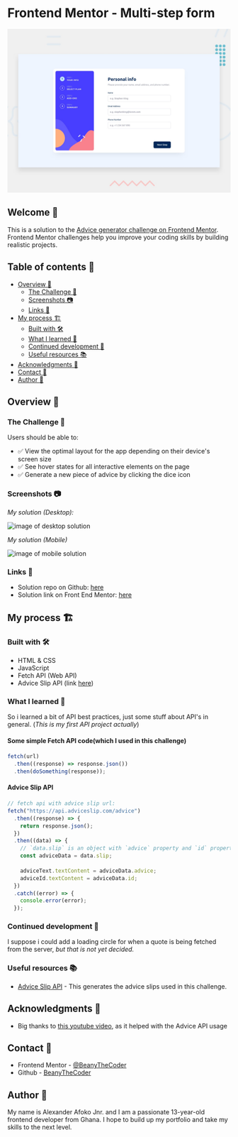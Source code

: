 # Frontend Mentor - Multi-step form 

![preview](./design/desktop-preview.jpg)

## Welcome 👋

This is a solution to the [Advice generator challenge on Frontend Mentor](https://www.frontendmentor.io/challenges/advice-generator-app-QdUG-13db). Frontend Mentor challenges help you improve your coding skills by building realistic projects.

## Table of contents 📑

- [Overview 🌟](#overview-🌟)
  - [The Challenge 🧪](#the-challenge-🧪)
  - [Screenshots 📷](#screenshots-📷)
  - [Links 🔗](#links-🔗)
- [My process 🏗️](#my-process-🏗️)
  - [Built with 🛠️](#built-with-🛠️)
  - [What I learned 🧠](#what-i-learned-🧠)
  - [Continued development 🚀](#continued-development-🚀)
  - [Useful resources 📚](#useful-resources-📚)
- [Acknowledgments 🙏](#acknowledgments-🙏)
- [Contact 📧](#contact-📧)
- [Author 👤](#author-👤)

## Overview 🌟

### The Challenge 🧪

Users should be able to:

- ✅ View the optimal layout for the app depending on their device's screen size
- ✅ See hover states for all interactive elements on the page
- ✅ Generate a new piece of advice by clicking the dice icon

### Screenshots 📷

_My solution (Desktop):_

![image of desktop solution](./readme-images/desktop.png)

_My solution (Mobile)_

![image of mobile solution](./readme-images/mobile.png)

### Links 🔗

- Solution repo on Github: [here](https://github.com/BeanyTheCoder/advice-generator-app-main)
- Solution link on Front End Mentor: [here](https://www.frontendmentor.io/solutions/advice-generator-app-html-css-advice-slip-api-iZwaF2ENc5)

## My process 🏗️

### Built with 🛠️

- HTML & CSS
- JavaScript
- Fetch API (Web API)
- Advice Slip API (link [here](https://api.adviceslip.com/))

### What I learned 🧠

So i learned a bit of API best practices, just some stuff about API's in general.
(_This is my first API project actually_)

#### Some simple Fetch API code(which I used in this challenge)

```js
fetch(url)
  .then((response) => response.json())
  .then(doSomething(response));
```

#### Advice Slip API

```js
// fetch api with advice slip url:
fetch("https://api.adviceslip.com/advice")
  .then((response) => {
    return response.json();
  })
  .then((data) => {
    // `data.slip` is an object with `advice` property and `id` property
    const adviceData = data.slip;

    adviceText.textContent = adviceData.advice;
    adviceId.textContent = adviceData.id;
  })
  .catch((error) => {
    console.error(error);
  });
```

### Continued development 🚀

I suppose i could add a loading circle for when a quote is being fetched from the server, _but that is not yet decided._

### Useful resources 📚

- [Advice Slip API](https://api.adviceslip.com/) - This generates the advice slips used in this challenge.

## Acknowledgments 🙏

- Big thanks to [this youtube video](https://www.youtube.com/watch?v=2AfzKmgqWUE), as it helped with the Advice API usage

## Contact 📧

- Frontend Mentor - [@BeanyTheCoder](https://www.frontendmentor.io/profile/BeanyTheCoder)
- Github - [BeanyTheCoder](https://github.com/BeanyTheCoder)

## Author 👤

My name is Alexander Afoko Jnr. and I am a passionate 13-year-old frontend developer from Ghana.
I hope to build up my portfolio and take my skills to the next level.
